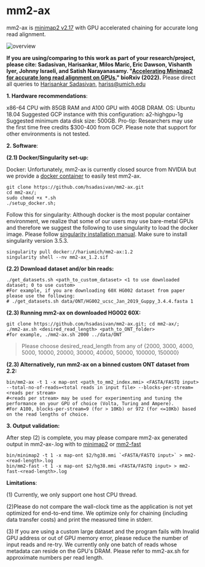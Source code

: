 # mm2-ax
 
mm2-ax is [minimap2 v2.17](https://github.com/lh3/minimap2/tree/7bc87b4175dcf3b6df7d4f6ae9db5f3eadd30302) with GPU accelerated chaining for accurate long read alignment.



![overview](https://user-images.githubusercontent.com/84148853/159078375-9ec1b75a-72cd-4e51-be34-4877e8144ef4.png)



**If you are using/comparing to this work as part of your research/project, please cite: Sadasivan, Harisankar, Milos Maric, Eric Dawson, Vishanth Iyer, Johnny Israeli, and Satish Narayanasamy. "[Accelerating Minimap2 for accurate long read alignment on GPUs.](https://www.biorxiv.org/content/10.1101/2022.03.09.483575v1.full.pdf)" bioRxiv (2022).**
Please direct all queries to [Harisankar Sadasivan](https://github.com/harisankarsadasivan?tab=repositories), hariss@umich.edu




**1. Hardware recommendations**:

x86-64 CPU with 85GB RAM and A100 GPU with 40GB DRAM. 
OS:  Ubuntu 18.04
Suggested GCP instance with this configuration: a2-highgpu-1g
Suggested minimum data disk size: 500GB.
Pro-tip: Researchers may use the first time free credits $300-400 from GCP.
Please note that support for other environments is not tested.

**2. Software**:

**(2.1) Docker/Singularity set-up:**

Docker:
Unfortunately, mm2-ax is currently closed source from NVIDIA but we provide a [docker container](https://hub.docker.com/repository/docker/hariumich/mm2-ax) to easily test mm2-ax. 

```
git clone https://github.com/hsadasivan/mm2-ax.git
cd mm2-ax/;
sudo chmod +x *.sh
./setup_docker.sh;
```

Follow this for singularity:
Although docker is the most popular container environment, we realize that some of our users may use bare-metal GPUs and therefore we suggest the following to use singularity to load the docker image. Please follow [singularity installation manual](https://docs.sylabs.io/guides/3.0/user-guide/quick_start.html#:~:text=Singularity%20v3.,image%20format%20that%20is%20writable.). Make sure to install singularity version 3.5.3.


```
singularity pull docker://hariumich/mm2-ax:1.2
singularity shell --nv mm2-ax_1.2.sif
```

**(2.2) Download dataset and/or bin reads:**
```
./get_datasets.sh <path_to_custom_dataset> <1 to use downloaded dataset; 0 to use custom>
#For example, if you are downloading 60X HG002 dataset from paper please use the following:
# ./get_datasets.sh data/ONT/HG002_ucsc_Jan_2019_Guppy_3.4.4.fasta 1
```

**(2.3) Running mm2-ax on downloaded HG002 60X:**
```
git clone https://github.com/hsadasivan/mm2-ax.git; cd mm2-ax/;
./mm2-ax.sh <desired_read_length> <path_to_ONT_folder>
#for example, ./mm2-ax.sh 2000 ../data/ONT
```
>Please choose desired_read_length from any of {2000, 3000, 4000, 5000, 10000, 20000, 30000, 40000, 50000, 100000, 150000}

**(2.3) Alternatively, run mm2-ax on a binned custom ONT dataset from 2.2:**
```
bin/mm2-ax -t 1 -x map-ont <path_to_mm2_index.mmi> <FASTA/FASTQ input> --total-no-of-reads=<total reads in input file> --blocks-per-stream=<reads per stream>
#<reads per stream> may be used for experimenting and tuning the performance on your GPU of choice (Volta, Turing and Ampere).
#For A100, blocks-per-stream=9 (for > 10Kb) or 972 (for <=10Kb) based on the read lengths of choice.

```

**3. Output validation:**

After step (2) is complete, you may please compare mm2-ax generated output in mm2-ax-<read-length>.log with  to [minimap2](https://github.com/lh3/minimap2/tree/7bc87b4175dcf3b6df7d4f6ae9db5f3eadd30302) or 
 [mm2-fast](https://github.com/lh3/minimap2/tree/d6e6811a0f797e2a8391b02497b99739e7a14c31)
```
bin/minimap2 -t 1 -x map-ont $2/hg38.mmi `<FASTA/FASTQ input>` > mm2-<read-length>.log
bin/mm2-fast -t 1 -x map-ont $2/hg38.mmi <FASTA/FASTQ input> > mm2-fast-<read-length>.log
```


**Limitations**:

(1) Currently, we only support one host CPU thread.

(2)Please do not compare the wall-clock time as the application is not yet optimized for end-to-end time. We optimize only for chaining (including data transfer costs) and print the measured time in stderr.

(3) If you are using a custom large dataset and the program fails with Invalid GPU address or out of GPU memory error, please reduce the number of input reads and re-try. We currently only one batch of reads whose metadata can reside on the GPU's DRAM. Please refer to mm2-ax.sh for approximate numbers per read length.




